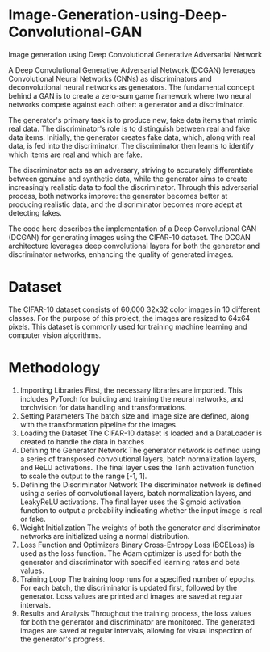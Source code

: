 # Image-Generation-using-Deep-Convolutional-GAN
Image generation using Deep Convolutional Generative Adversarial Network

A Deep Convolutional Generative Adversarial Network (DCGAN) leverages Convolutional Neural Networks (CNNs) as discriminators and deconvolutional neural networks as generators. The fundamental concept behind a GAN is to create a zero-sum game framework where two neural networks compete against each other: a generator and a discriminator.

The generator's primary task is to produce new, fake data items that mimic real data. The discriminator's role is to distinguish between real and fake data items. Initially, the generator creates fake data, which, along with real data, is fed into the discriminator. The discriminator then learns to identify which items are real and which are fake.

The discriminator acts as an adversary, striving to accurately differentiate between genuine and synthetic data, while the generator aims to create increasingly realistic data to fool the discriminator. Through this adversarial process, both networks improve: the generator becomes better at producing realistic data, and the discriminator becomes more adept at detecting fakes. 

The code here describes the implementation of a Deep Convolutional GAN (DCGAN) for generating images using the CIFAR-10 dataset. The DCGAN architecture leverages deep convolutional layers for both the generator and discriminator networks, enhancing the quality of generated images.

# Dataset
The CIFAR-10 dataset consists of 60,000 32x32 color images in 10 different classes. For the purpose of this project, the images are resized to 64x64 pixels. This dataset is commonly used for training machine learning and computer vision algorithms.

# Methodology
1. Importing Libraries
First, the necessary libraries are imported. This includes PyTorch for building and training the neural networks, and torchvision for data handling and transformations.
2. Setting Parameters
The batch size and image size are defined, along with the transformation pipeline for the images.
3. Loading the Dataset
The CIFAR-10 dataset is loaded and a DataLoader is created to handle the data in batches
4. Defining the Generator Network
The generator network is defined using a series of transposed convolutional layers, batch normalization layers, and ReLU activations. The final layer uses the Tanh activation function to scale the output to the range [-1, 1].
5. Defining the Discriminator Network
The discriminator network is defined using a series of convolutional layers, batch normalization layers, and LeakyReLU activations. The final layer uses the Sigmoid activation function to output a probability indicating whether the input image is real or fake.
6. Weight Initialization
The weights of both the generator and discriminator networks are initialized using a normal distribution.
7. Loss Function and Optimizers
Binary Cross-Entropy Loss (BCELoss) is used as the loss function. The Adam optimizer is used for both the generator and discriminator with specified learning rates and beta values.
8. Training Loop
The training loop runs for a specified number of epochs. For each batch, the discriminator is updated first, followed by the generator. Loss values are printed and images are saved at regular intervals.
9. Results and Analysis
Throughout the training process, the loss values for both the generator and discriminator are monitored. The generated images are saved at regular intervals, allowing for visual inspection of the generator's progress.
